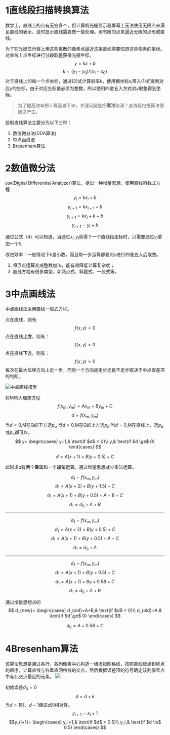 # 1直线段扫描转换算法
数学上，直线上的点有无穷多个，但计算机光栅显示器屏幕上无法使用无限点来满足直线的表示，这时显示直线需要做一些处理。用有限的点来逼近无限的点形成直线。

为了在光栅显示器上用这些离散的像素点逼近这条直线需要知道这些像素的坐标。对直线上点坐标进行分段取整获得光栅坐标。
$$ y=kx+b \tag{1}$$
$$k=(y_1-y_0)/(x_1-x_0)\tag{2}$$
对于直线上的每一个点坐标，通过(2)式计算斜率$k$，使用横坐标$x_i$带入(1)式得到对应$y$的坐标，由于对应坐标值必须为整数，所以使用四舍五入方式对$y$取整得到坐标。

>为了提高效率把计算量减下来，关键问题是把**乘法**取消？直线段扫描算法便随之产生。

绘制直线算法主要分为以下三种：

1. 数值微分法(DDA算法)
2. 中点画线法
3. Bresenham算法

# 2数值微分法
`DDA`(Digital Differential Analyzer)算法，提出一种增量思想，使用直线斜截式方程
$$y_i=kx_i+b\tag{3}$$
$$y_{i+1}=kx_{i+1}+b$$
$$y_{i+1}=kx_{i}+k+b$$
$$y_{i+1}=y_{i}+k\tag{4}$$

通过公式（4）可以知道，当通过$x_i,y_i$获得下一个直线段坐标时，只需要通过$y_i$增加一个$k$.

改进效率：一般情况下$k$是小数，而且每一步运算都要对$y$进行四舍五入后取整。
1. 将浮点运算变成整数加法，能有效降低计算复杂度；
2. 直线方程有很多类型，如两点式、斜截式、一般式等。

# 3中点画线法
中点画线法采用直线一般式方程。

点在直线，则有:
$$f(x,y)=0$$
点在直线**上方**，则有：
$$f(x,y)>0$$
点在直线**下方**，则有：
$$f(x,y)<0$$
每次在最大位移方向上走一步，而另一个方向是走步还是不走步取决于中点误差项的判断。

![中点画线模型](https://imgkr.cn-bj.ufileos.com/9aaa9e13-68c5-4957-9cf2-5ed78bcc865b.png)

将M带入理想方程$$f(x_m,y_m)=Ax_m+By_m+C$$
$$d=f(x_m,y_m)$$
当$d<0$,M在Q的下方选$p_u$
当$d>0$,M在Q的上方选$p_d$
当$d=0$,M在直线上，选$p_d$或$p_u$都可以。
$$
y=
\begin{cases}
y+1,& \text{if $d$ < 0}\\
y,& \text{if $d \ge$ 0}
\end{cases}
$$

$$d=A(x+1)+B(y+0.5)+C$$

此时求$d$有两个**乘法**和一个**加法**运算。通过增量思想减少乘法运算。

$$d_1=f(x_m,y_m)$$
$$d_1=A(x+2)+B(y+1.5)+C$$
$$d_1=A(x+1)+B(y+0.5)+A+B+C$$
$$d_1=d_0+A+B\tag{5}$$

---
$$d_1=f(x_m,y_m)$$
$$d_1=A(x+2)+B(y+0.5)+C$$
$$d_1=A(x+1)+B(y+0.5)+A+C$$
$$d_1=d_0+A\tag{6}$$

---
$$d_1=f(x_m,y_m)$$
$$d_1=A(x+1)+B(y+0.5)+C$$
$$d_1=A(x+1)+By+0.5B+C$$
$$d_1=d_0+A+B\tag{7}$$

通过增量思想求的
$$
d_{new}=
\begin{cases}
d_{old}+A+B,& \text{if $d$ < 0}\\
d_{old}+A,& \text{if $d \ge$ 0}
\end{cases}
$$

$$d_0=A+0.5B+C$$

# 4Bresenham算法
该算法思想是通过各行、各列像素中心构造一组虚拟网格线，按照直线起点到终点的顺序，计算直线与各垂直网格线的交点，然后根据误差项的符号确定该列像素点中与此交点最近的元素。
![](https://imgkr.cn-bj.ufileos.com/eba0b502-d7cf-4873-875b-5f4f4266d299.png)

初始误差$d_0=0$
$$d=d+k$$
当$d>1$时，$d-1$保证$d$的相对性。
$$y_{i+1}=x_i+1$$
$$y_{i+1}=
\begin{cases}
y_i+1,& \text{if $d$ > 0.5}\\
y_i,& \text{if $d \le$ 0.5}
\end{cases}
$$

